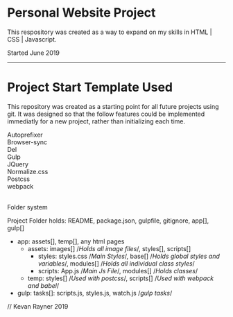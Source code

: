 # Personal Website Project

This respository was created as a way to expand on my skills in HTML | CSS | Javascript.
<br>

Started June 2019


-------------------------------------------------------------------------------------
# Project Start Template Used

This repository was created as a starting point for all future projects using git.
It was designed so that the follow features could be implemented immediatly for a new project, rather than initializing each time.

Autoprefixer <br>
Browser-sync <br>
Del <br>
Gulp <br>
JQuery <br>
Normalize.css <br>
Postcss <br>
webpack <br>
<br>

Folder system

Project Folder holds: README, package.json, gulpfile, gitignore, app[], gulp[] <br>
 - app: assets[], temp[], any html pages <br>
    - assets: images[] /*Holds all image files*/, styles[], scripts[] <br>
       - styles: styles.css /*Main Styles*/, base[] /*Holds global styles 
       and variables*/, modules[] /*Holds all individual class styles*/ <br>
       - scripts: App.js /*Main Js File*/, modules[] /*Holds classes*/ <br>
    - temp: styles[] /*Used with postcss*/, scripts[] /*Used with webpack and babel*/ <br>
 - gulp: tasks[]: scripts.js, styles.js, watch.js /*gulp tasks*/ <br>


// Kevan Rayner 2019
